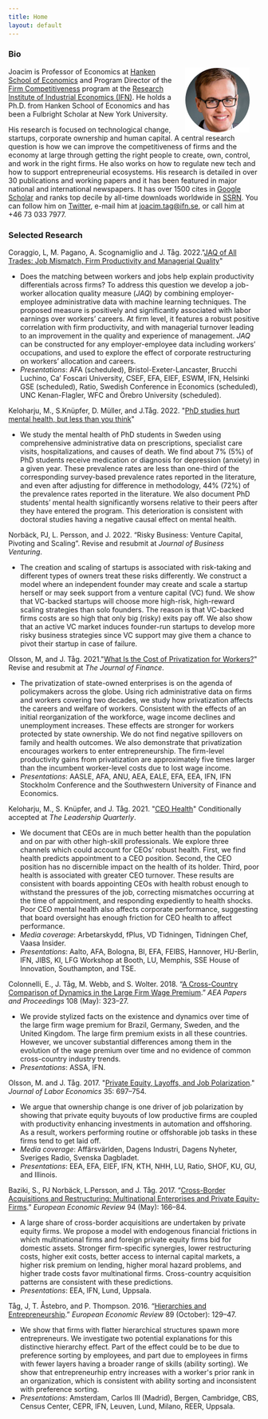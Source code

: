 ```yaml
---
title: Home
layout: default
---
```


### Bio
<img src="/assets/pictures/joacim_round.jpg" align="right" hspace="20">Joacim is Professor of Economics at [Hanken School of Economics](https://www.hanken.fi) and Program Director of the [Firm Competitiveness](https://www.ifn.se/en/research-programs/firm-competitiveness/) program at the [Research Institute of Industrial Economics (IFN)](https://www.ifn.se/en/). He holds a Ph.D. from Hanken School of Economics and has been a Fulbright Scholar at New York University.

His research is focused on technological change, startups, corporate ownership and human capital. A central research question is how we can improve the competitiveness of firms and the economy at large through getting the right people to create, own, control, and work in the right firms. He also works on how to regulate new tech and how to support entrepreneurial ecosystems. His research is detailed in over 30 publications and working papers and it has been featured in major national and international newspapers. It has over 1500 cites in [Google Scholar](http://scholar.google.com/citations?user=Q0dCshQAAAAJ&amp;hl=en) and ranks top decile by all-time downloads worldwide in [SSRN](https://papers.ssrn.com/sol3/cf_dev/AbsByAuth.cfm?per_id=397712). You can follow him on [Twitter](https://twitter.com/joacimtag), e-mail him at [joacim.tag@ifn.se](mailto:joacim.tag@ifn.se), or call him at +46 73 033 7977.

### Selected Research

Coraggio, L, M. Pagano, A. Scognamiglio and J. Tåg. 2022."[JAQ of All Trades: Job Mismatch, Firm Productivity and Managerial Quality](https://papers.ssrn.com/sol3/papers.cfm?abstract_id=4069721)" 
* Does the matching between workers and jobs help explain productivity differentials across firms? To address this question we develop a job-worker allocation quality measure (*JAQ*) by combining employer-employee administrative data with machine learning techniques. The proposed measure is positively and significantly associated with labor earnings over workers’ careers. At firm level, it features a robust positive correlation with firm productivity, and with managerial turnover leading to an improvement in the quality and experience of management. *JAQ* can be constructed for any employer-employee data including workers’ occupations, and used to explore the effect of corporate restructuring on workers’ allocation and careers.
* <em>Presentations</em>: AFA (scheduled), Bristol-Exeter-Lancaster, Brucchi Luchino, Ca’ Foscari University, CSEF, EFA, EIEF, ESWM, IFN, Helsinki GSE (scheduled), Ratio, Swedish Conference in Economics (scheduled), UNC Kenan-Flagler, WFC and Örebro University (scheduled).

Keloharju, M., S.Knüpfer, D. Müller, and J.Tåg. 2022. "[PhD studies hurt mental health, but less than you think](https://papers.ssrn.com/sol3/papers.cfm?abstract_id=4190289)"
* We study the mental health of PhD students in Sweden using comprehensive administrative data on prescriptions, specialist care visits, hospitalizations, and causes of death. We find about 7% (5%) of PhD students receive medication or diagnosis for depression (anxiety) in a given year. These prevalence rates are less than one-third of the corresponding survey-based prevalence rates reported in the literature, and even after adjusting for difference in methodology, 44% (72%) of the prevalence rates reported in the literature. We also document PhD students’ mental health significantly worsens relative to their peers after they have entered the program. This deterioration is consistent with doctoral studies having a negative causal effect on mental health. 

Norbäck, PJ, L. Persson, and J. 2022. “Risky Business: Venture Capital, Pivoting and Scaling”. Revise and resubmit at *Journal of Business Venturing*.
* The creation and scaling of startups is associated with risk-taking and different types of owners treat these risks differently. We construct a model where an independent founder may create and scale a startup herself or may seek support from a venture capital (VC) fund. We show that VC-backed startups will choose more high-risk, high-reward scaling strategies than solo founders. The reason is that VC-backed firms costs are so high that only big (risky) exits pay off. We also show that an active VC market induces founder-run startups to develop more risky business strategies since VC support may give them a chance to pivot their startup in case of failure.

Olsson, M, and J. Tåg. 2021."[What Is the Cost of Privatization for Workers?](https://doi.org/10.2139/ssrn.3134462)" Revise and resubmit at *The Journal of Finance*. 
* The privatization of state-owned enterprises is on the agenda of policymakers across the globe. Using rich administrative data on firms and workers covering two decades, we study how privatization affects the careers and welfare of workers. Consistent with the effects of an initial reorganization of the workforce, wage income declines and unemployment increases. These effects are stronger for workers protected by state ownership. We do not find negative spillovers on family and health outcomes. We also demonstrate that privatization encourages workers to enter entrepreneurship. The firm-level productivity gains from privatization are approximately five times larger than the incumbent worker-level costs due to lost wage income.
* <em>Presentations</em>: AASLE, AFA, ANU, AEA, EALE, EFA, EEA, IFN, IFN Stockholm Conference and the Southwestern University of Finance and Economics.

Keloharju, M., S. Knüpfer, and J. Tåg. 2021. "[CEO Health](http://ssrn.com/abstract=3560071)" Conditionally accepted at *The Leadership Quarterly*.
* We document that CEOs are in much better health than the population and on par with other high-skill professionals. We explore three channels which could account for CEOs’ robust health. First, we find health predicts appointment to a CEO position. Second, the CEO position has no discernible impact on the health of its holder. Third, poor health is associated with greater CEO turnover. These results are consistent with boards appointing CEOs with health robust enough to withstand the pressures of the job, correcting mismatches occurring at the time of appointment, and responding expediently to health shocks. Poor CEO mental health also affects corporate performance, suggesting that board oversight has enough friction for CEO health to affect performance.
* <em>Media coverage</em>: Arbetarskydd, fPlus, VD Tidningen, Tidningen Chef, Vaasa Insider. 
* <em>Presentations</em>: Aalto, AFA, Bologna, BI, EFA, FEIBS, Hannover, HU-Berlin, IFN, JIBS, KI, LFG Workshop at Booth, LU, Memphis, SSE House of Innovation, Southampton, and TSE.

Colonnelli, E., J. Tåg, M. Webb, and S. Wolter. 2018. “[A Cross-Country Comparison of Dynamics in the Large Firm Wage Premium](https://doi.org/10.1257/pandp.20181067).” *AEA Papers and Proceedings* 108 (May): 323–27.
* We provide stylized facts on the existence and dynamics over time of the large firm wage premium for Brazil, Germany, Sweden, and the United Kingdom. The large firm premium exists in all these countries. However, we uncover substantial differences among them in the evolution of the wage premium over time and no evidence of common cross-country industry trends.
* <em>Presentations</em>: ASSA, IFN.

Olsson, M. and J. Tåg. 2017. "[Private Equity, Layoffs, and Job Polarization](https://doi.org/10.1086/690712)." <em>Journal of Labor Economics</em> 35: 697–754.
* We argue that ownership change is one driver of job polarization by showing that private equity buyouts of low productive firms are coupled with productivity enhancing investments in automation and offshoring. As a result, workers performing routine or offshorable job tasks in these firms tend to get laid off. 
* <em>Media coverage</em>: Affärsvärlden, Dagens Industri, Dagens Nyheter, Sveriges Radio, Svenska Dagbladet.
* <em>Presentations</em>: EEA, EFA, EIEF, IFN, KTH, NHH, LU, Ratio, SHOF, KU, GU, and Illinois.

Baziki, S., PJ Norbäck, L.Persson, and J. Tåg. 2017. “[Cross-Border Acquisitions and Restructuring: Multinational Enterprises and Private Equity-Firms](https://doi.org/10.1016/j.euroecorev.2017.02.012).” *European Economic Review* 94 (May): 166–84.
* A large share of cross-border acquisitions are undertaken by private equity firms. We propose a model with endogenous financial frictions in which multinational firms and foreign private equity firms bid for domestic assets. Stronger firm-specific synergies, lower restructuring costs, higher exit costs, better access to internal capital markets, a higher risk premium on lending, higher moral hazard problems, and higher trade costs favor multinational firms. Cross-country acquisition patterns are consistent with these predictions.
* <em>Presentations</em>: EEA, IFN, Lund, Uppsala.

Tåg, J, T. Åstebro, and P. Thompson. 2016. “[Hierarchies and Entrepreneurship](https://doi.org/10.1016/j.euroecorev.2016.06.007).” *European Economic Review* 89 (October): 129–47.
* We show that firms with flatter hierarchical structures spawn more entrepreneurs. We investigate two potential explanations for this distinctive hierarchy effect. Part of the effect could be to be due to preference sorting by employees, and part due to employees in firms with fewer layers having a broader range of skills (ability sorting). We show that entrepreneurhip entry increases with a worker's prior rank in an organization, which is consistent with ability sorting and inconsistent with preference sorting.
* <em>Presentations</em>: Amsterdam, Carlos III (Madrid), Bergen, Cambridge, CBS, Census Center, CEPR, IFN, Leuven, Lund, Milano, REER, Uppsala.

